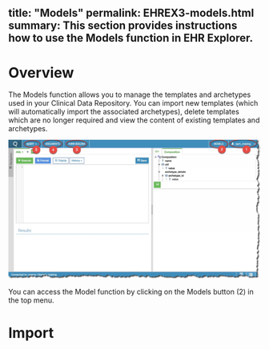title: "Models" 
permalink: EHREX3-models.html
summary: This section provides instructions how to use the Models function in EHR Explorer.
---

# Overview

The Models function allows you to manage the templates and archetypes
used in your Clinical Data Repository. You can import new templates
(which will automatically import the associated archetypes), delete
templates which are no longer required and view the content of existing
templates and archetypes.

![EHR Explorer Home Page](/images/ehr_explorer_landing_page.jpg)

You can access the Model function by clicking on the Models button (2)
in the top menu.

# Import
